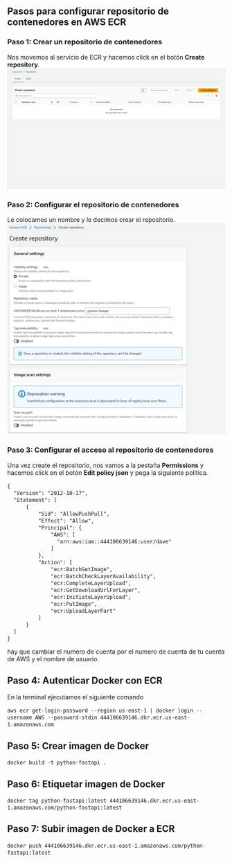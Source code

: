 ## Pasos para configurar repositorio de contenedores en AWS ECR

### Paso 1: Crear un repositorio de contenedores
Nos movemos al servicio de ECR y hacemos click en el botón **Create repository**.
![ECR](img/createrepo.png)

### Paso 2: Configurar el repositorio de contenedores

Le colocamos un nombre y le decimos crear el repositorio.
![ECR](img/namedrepo.png)

### Paso 3: Configurar el acceso al repositorio de contenedores

Una vez create el repositorio, nos vamos a la pestaña **Permissions** y hacemos click en el botón **Edit policy json** y pega la siguiente politica.

```shell
{
  "Version": "2012-10-17",
  "Statement": [
      {
          "Sid": "AllowPushPull",
          "Effect": "Allow",
          "Principal": {
              "AWS": [
                "arn:aws:iam::444106639146:user/dave"
              ]
          },
          "Action": [
              "ecr:BatchGetImage",
              "ecr:BatchCheckLayerAvailability",
              "ecr:CompleteLayerUpload",
              "ecr:GetDownloadUrlForLayer",
              "ecr:InitiateLayerUpload",
              "ecr:PutImage",
              "ecr:UploadLayerPart"
          ]
      }
  ]
}
```

hay que cambiar el numero de cuenta por el numero de cuenta de tu cuenta de AWS y el nombre de usuario.

## Paso 4: Autenticar Docker con ECR
En la terminal ejecutamos el siguiente comando

```shell
aws ecr get-login-password --region us-east-1 | docker login --username AWS --password-stdin 444106639146.dkr.ecr.us-east-1.amazonaws.com
```

## Paso 5: Crear imagen de Docker

```shell
docker build -t python-fastapi .
```

## Paso 6: Etiquetar imagen de Docker

```shell
docker tag python-fastapi:latest 444106639146.dkr.ecr.us-east-1.amazonaws.com/python-fastapi:latest
```

## Paso 7: Subir imagen de Docker a ECR

```shell
docker push 444106639146.dkr.ecr.us-east-1.amazonaws.com/python-fastapi:latest
```
